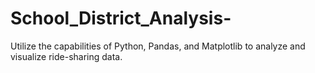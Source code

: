 # School_District_Analysis-
Utilize the capabilities of Python, Pandas, and Matplotlib to analyze and visualize ride-sharing data.
